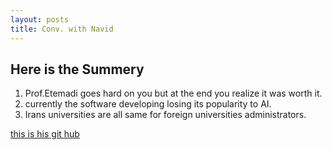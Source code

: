 ```yaml
---
layout: posts
title: Conv. with Navid
---
```



## Here is the Summery
1. Prof.Etemadi goes hard on you but at the end you realize it was worth it.
2. currently the software developing losing its popularity to AI.
3. Irans universities are all same for foreign universities administrators.


[this is his git hub](https://www.google.com)
